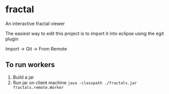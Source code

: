 fractal
=======

An interactive fractal viewer

The easiest way to edit this project is to import
it into eclipse using the egit plugin

Import -> Git -> From Remote

## To run workers
1. Build a jar
2. Run jar on client machine
	`java -classpath ./fractals.jar fractals.remote.Worker`
